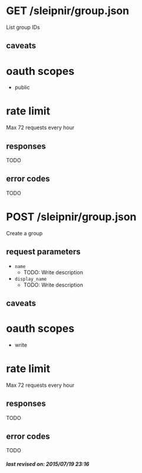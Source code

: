 # GET /sleipnir/group.json

List group IDs

## caveats

# oauth scopes

- public

# rate limit

Max 72 requests every hour

## responses

TODO

## error codes

TODO

# POST /sleipnir/group.json

Create a group

## request parameters

- `name`
  - TODO: Write description
- `display_name`
  - TODO: Write description

## caveats

# oauth scopes

- write

# rate limit

Max 72 requests every hour

## responses

TODO

## error codes

TODO

##### last revised on: 2015/07/19 23:16
